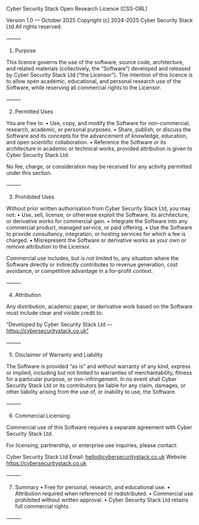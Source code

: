 Cyber Security Stack Open Research Licence (CSS-ORL)

Version 1.0 — October 2025
Copyright (c) 2024-2025 Cyber Security Stack Ltd
All rights reserved.

⸻

1. Purpose

This licence governs the use of the software, source code, architecture, and related materials (collectively, the “Software”) developed and released by Cyber Security Stack Ltd (“the Licensor”).
The intention of this licence is to allow open academic, educational, and personal research use of the Software, while reserving all commercial rights to the Licensor.

⸻

2. Permitted Uses

You are free to:
	•	Use, copy, and modify the Software for non-commercial, research, academic, or personal purposes.
	•	Share, publish, or discuss the Software and its concepts for the advancement of knowledge, education, and open scientific collaboration.
	•	Reference the Software or its architecture in academic or technical works, provided attribution is given to Cyber Security Stack Ltd.

No fee, charge, or consideration may be received for any activity permitted under this section.

⸻

3. Prohibited Uses

Without prior written authorisation from Cyber Security Stack Ltd, you may not:
	•	Use, sell, license, or otherwise exploit the Software, its architecture, or derivative works for commercial gain.
	•	Integrate the Software into any commercial product, managed service, or paid offering.
	•	Use the Software to provide consultancy, integration, or hosting services for which a fee is charged.
	•	Misrepresent the Software or derivative works as your own or remove attribution to the Licensor.

Commercial use includes, but is not limited to, any situation where the Software directly or indirectly contributes to revenue generation, cost avoidance, or competitive advantage in a for-profit context.

⸻

4. Attribution

Any distribution, academic paper, or derivative work based on the Software must include clear and visible credit to:

“Developed by Cyber Security Stack Ltd — https://cybersecuritystack.co.uk”

⸻

5. Disclaimer of Warranty and Liability

The Software is provided “as is” and without warranty of any kind, express or implied, including but not limited to warranties of merchantability, fitness for a particular purpose, or non-infringement.
In no event shall Cyber Security Stack Ltd or its contributors be liable for any claim, damages, or other liability arising from the use of, or inability to use, the Software.

⸻

6. Commercial Licensing

Commercial use of this Software requires a separate agreement with Cyber Security Stack Ltd.

For licensing, partnership, or enterprise use inquiries, please contact:

Cyber Security Stack Ltd
Email: hello@cybersecuritystack.co.uk
Website: https://cybersecuritystack.co.uk

⸻

7. Summary
	•	Free for personal, research, and educational use.
	•	Attribution required when referenced or redistributed.
	•	Commercial use prohibited without written approval.
	•	Cyber Security Stack Ltd retains full commercial rights.

⸻
